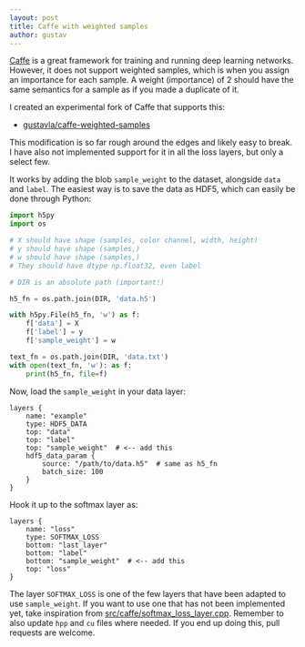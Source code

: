 ```yaml
---
layout: post
title: Caffe with weighted samples
author: gustav
---
```


[Caffe](http://caffe.berkeleyvision.org/) is a great framework for training and
running deep learning networks. However, it does not support weighted samples,
which is when you assign an importance for each sample. A weight (importance)
of 2 should have the same semantics for a sample as if you made a duplicate of
it.

I created an experimental fork of Caffe that supports this:

* [gustavla/caffe-weighted-samples](https://github.com/gustavla/caffe-weighted-samples)

This modification is so far rough around the edges and likely easy to break. I
have also not implemented support for it in all the loss layers, but only a
select few.

It works by adding the blob `sample_weight` to the dataset, alongside `data`
and `label`. The easiest way is to save the data as HDF5, which can easily be
done through Python:

```python
import h5py
import os

# X should have shape (samples, color channel, width, height)
# y should have shape (samples,)
# w should have shape (samples,)
# They should have dtype np.float32, even label

# DIR is an absolute path (important!)

h5_fn = os.path.join(DIR, 'data.h5')

with h5py.File(h5_fn, 'w') as f:
    f['data'] = X
    f['label'] = y
    f['sample_weight'] = w

text_fn = os.path.join(DIR, 'data.txt')
with open(text_fn, 'w'): as f:
    print(h5_fn, file=f)
```

Now, load the `sample_weight` in your data layer:

```
layers {
    name: "example"
    type: HDF5_DATA
    top: "data"
    top: "label"
    top: "sample_weight"  # <-- add this
    hdf5_data_param {
        source: "/path/to/data.h5"  # same as h5_fn
        batch_size: 100
    }
}
```

Hook it up to the softmax layer as:

```
layers {
    name: "loss"
    type: SOFTMAX_LOSS
    bottom: "last_layer"
    bottom: "label"
    bottom: "sample_weight"  # <-- add this
    top: "loss"
}
```

The layer `SOFTMAX_LOSS` is one of the few layers that have been
adapted to use `sample_weight`. If you want to use one that has not been
implemented yet, take inspiration from
[src/caffe/softmax\_loss\_layer.cpp](https://github.com/gustavla/caffe-weighted-samples/blob/master/src/caffe/layers/softmax_loss_layer.cpp).
Remember to also update `hpp` and `cu` files where needed. If you end up doing this, pull requests are welcome.
